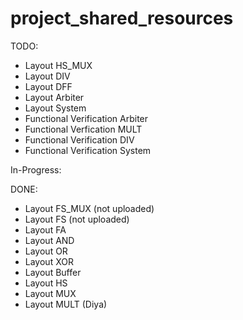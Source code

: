 # project_shared_resources

TODO:
- Layout HS_MUX
- Layout DIV
- Layout DFF
- Layout Arbiter
- Layout System
- Functional Verification Arbiter
- Functional Verfication MULT
- Functional Verification DIV
- Functional Verification System

In-Progress:


DONE:
- Layout FS_MUX (not uploaded)
- Layout FS (not uploaded)
- Layout FA
- Layout AND
- Layout OR
- Layout XOR
- Layout Buffer
- Layout HS
- Layout MUX
- Layout MULT (Diya)
